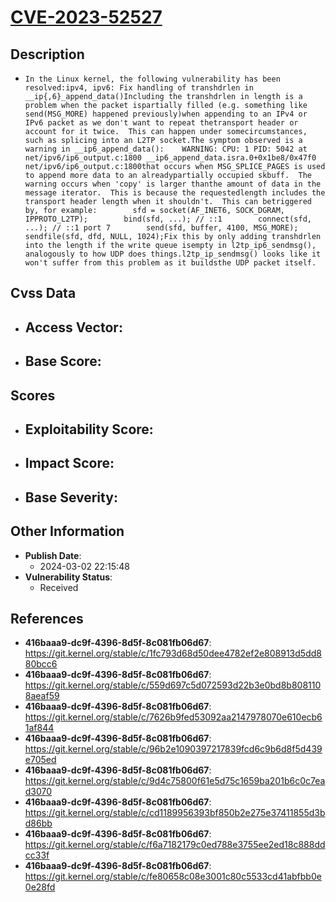 
# [CVE-2023-52527](https://cve.mitre.org/cgi-bin/cvename.cgi?name=CVE-2023-52527)

## Description

- `In the Linux kernel, the following vulnerability has been resolved:ipv4, ipv6: Fix handling of transhdrlen in __ip{,6}_append_data()Including the transhdrlen in length is a problem when the packet ispartially filled (e.g. something like send(MSG_MORE) happened previously)when appending to an IPv4 or IPv6 packet as we don't want to repeat thetransport header or account for it twice.  This can happen under somecircumstances, such as splicing into an L2TP socket.The symptom observed is a warning in __ip6_append_data():    WARNING: CPU: 1 PID: 5042 at net/ipv6/ip6_output.c:1800 __ip6_append_data.isra.0+0x1be8/0x47f0 net/ipv6/ip6_output.c:1800that occurs when MSG_SPLICE_PAGES is used to append more data to an alreadypartially occupied skbuff.  The warning occurs when 'copy' is larger thanthe amount of data in the message iterator.  This is because the requestedlength includes the transport header length when it shouldn't.  This can betriggered by, for example:        sfd = socket(AF_INET6, SOCK_DGRAM, IPPROTO_L2TP);        bind(sfd, ...); // ::1        connect(sfd, ...); // ::1 port 7        send(sfd, buffer, 4100, MSG_MORE);        sendfile(sfd, dfd, NULL, 1024);Fix this by only adding transhdrlen into the length if the write queue isempty in l2tp_ip6_sendmsg(), analogously to how UDP does things.l2tp_ip_sendmsg() looks like it won't suffer from this problem as it buildsthe UDP packet itself.`

## Cvss Data

- **Access Vector**:
  - 
- **Base Score**:
  - 

## Scores

- **Exploitability Score**:
  - 
- **Impact Score**:
  - 
- **Base Severity**:
  - 

## Other Information

- **Publish Date**:
  - 2024-03-02 22:15:48
- **Vulnerability Status**:
  - Received

## References

- **416baaa9-dc9f-4396-8d5f-8c081fb06d67**: https://git.kernel.org/stable/c/1fc793d68d50dee4782ef2e808913d5dd880bcc6
- **416baaa9-dc9f-4396-8d5f-8c081fb06d67**: https://git.kernel.org/stable/c/559d697c5d072593d22b3e0bd8b8081108aeaf59
- **416baaa9-dc9f-4396-8d5f-8c081fb06d67**: https://git.kernel.org/stable/c/7626b9fed53092aa2147978070e610ecb61af844
- **416baaa9-dc9f-4396-8d5f-8c081fb06d67**: https://git.kernel.org/stable/c/96b2e1090397217839fcd6c9b6d8f5d439e705ed
- **416baaa9-dc9f-4396-8d5f-8c081fb06d67**: https://git.kernel.org/stable/c/9d4c75800f61e5d75c1659ba201b6c0c7ead3070
- **416baaa9-dc9f-4396-8d5f-8c081fb06d67**: https://git.kernel.org/stable/c/cd1189956393bf850b2e275e37411855d3bd86bb
- **416baaa9-dc9f-4396-8d5f-8c081fb06d67**: https://git.kernel.org/stable/c/f6a7182179c0ed788e3755ee2ed18c888ddcc33f
- **416baaa9-dc9f-4396-8d5f-8c081fb06d67**: https://git.kernel.org/stable/c/fe80658c08e3001c80c5533cd41abfbb0e0e28fd
